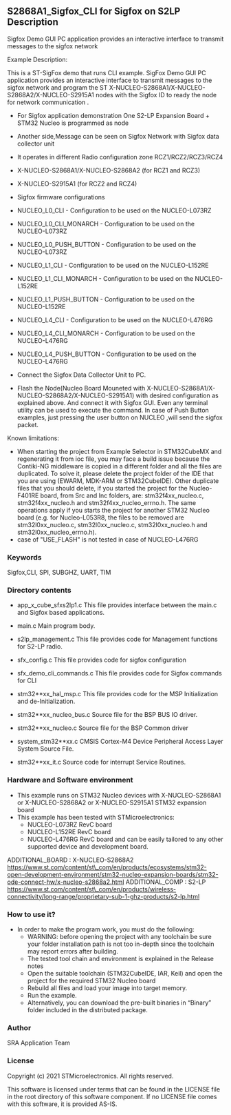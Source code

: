 ## <b>S2868A1\_Sigfox\_CLI for Sigfox on S2LP Description</b>

Sigfox Demo GUI PC application provides an interactive interface to transmit messages to the sigfox network

Example Description:

This is a ST-SigFox demo that runs CLI example. SigFox Demo GUI PC application provides an interactive interface to transmit messages to the sigfox network and program the ST X-NUCLEO-S2868A1/X-NUCLEO-S2868A2/X-NUCLEO-S2915A1 nodes with the Sigfox ID to ready the node for network communication .

* For Sigfox application demonstration One S2-LP Expansion Board + STM32 Nucleo is programmed as node
* Another side,Message can be seen on Sigfox Network with Sigfox data collector unit
* It operates in different Radio configuration zone RCZ1/RCZ2/RCZ3/RCZ4

* X-NUCLEO-S2868A1/X-NUCLEO-S2868A2 (for RCZ1 and RCZ3)
* X-NUCLEO-S2915A1 (for RCZ2 and RCZ4)

* Sigfox firmware configurations

* NUCLEO\_L0\_CLI - Configuration to be used on the NUCLEO-L073RZ
* NUCLEO\_L0\_CLI_MONARCH - Configuration to be used on the NUCLEO-L073RZ
* NUCLEO\_L0\_PUSH_BUTTON - Configuration to be used on the NUCLEO-L073RZ
* NUCLEO\_L1\_CLI - Configuration to be used on the NUCLEO-L152RE
* NUCLEO\_L1\_CLI_MONARCH - Configuration to be used on the NUCLEO-L152RE
* NUCLEO\_L1\_PUSH_BUTTON - Configuration to be used on the NUCLEO-L152RE
* NUCLEO\_L4\_CLI - Configuration to be used on the NUCLEO-L476RG
* NUCLEO\_L4\_CLI_MONARCH - Configuration to be used on the NUCLEO-L476RG
* NUCLEO\_L4\_PUSH_BUTTON - Configuration to be used on the NUCLEO-L476RG

* Connect the Sigfox Data Collector Unit to PC.
* Flash the Node(Nucleo Board Mouneted with X-NUCLEO-S2868A1/X-NUCLEO-S2868A2/X-NUCLEO-S2915A1) with desired configuration as explained above. And connect it with Sigfox GUI. Even any terminal utility can be used to execute the command. In case of Push Button examples, just pressing the user button on NUCLEO ,will send the sigfox packet.

Known limitations:

* When starting the project from Example Selector in STM32CubeMX and regenerating it from ioc file, you may face a build issue because the Contiki-NG middleware is copied in a different folder and all the files are duplicated. To solve it, please delete the project folder of the IDE that you are using (EWARM, MDK-ARM or STM32CubeIDE). Other duplicate files that you should delete, if you started the project for the Nucleo-F401RE board, from Src and Inc folders, are: stm32f4xx\_nucleo.c, stm32f4xx\_nucleo.h and stm32f4xx\_nucleo\_errno.h. The same operations apply if you starts the project for another STM32 Nucleo board (e.g. for Nucleo-L053R8, the files to be removed are stm32l0xx\_nucleo.c, stm32l0xx\_nucleo.c, stm32l0xx\_nucleo.h and stm32l0xx\_nucleo_errno.h).
* case of "USE_FLASH" is not tested in case of NUCLEO-L476RG

### <b>Keywords</b>

Sigfox,CLI, SPI, SUBGHZ, UART, TIM

### <b>Directory contents</b>

* app\_x\_cube_sfxs2lp1.c This file provides interface between the main.c and Sigfox based applications.
    
* main.c Main program body.
    
* s2lp_management.c This file provides code for Management functions for S2-LP radio.
    
* sfx_config.c This file provides code for sigfox configuration
    
* sfx\_demo\_cli_commands.c This file provides code for Sigfox commands for CLI
    
* stm32**xx\_hal\_msp.c This file provides code for the MSP Initialization and de-Initialization.
    
* stm32**xx\_nucleo\_bus.c Source file for the BSP BUS IO driver.
    
* stm32**xx_nucleo.c Source file for the BSP Common driver
    
* system_stm32**xx.c CMSIS Cortex-M4 Device Peripheral Access Layer System Source File.
    
* stm32**xx_it.c Source code for interrupt Service Routines.
    

### <b>Hardware and Software environment</b>

* This example runs on STM32 Nucleo devices with X-NUCLEO-S2868A1 or X-NUCLEO-S2868A2 or X-NUCLEO-S2915A1 STM32 expansion board
* This example has been tested with STMicroelectronics:
    * NUCLEO-L073RZ RevC board
    * NUCLEO-L152RE RevC board
    * NUCLEO-L476RG RevC board and can be easily tailored to any other supported device and development board.

ADDITIONAL\_BOARD : X-NUCLEO-S2868A2 https://www.st.com/content/st\_com/en/products/ecosystems/stm32-open-development-environment/stm32-nucleo-expansion-boards/stm32-ode-connect-hw/x-nucleo-s2868a2.html ADDITIONAL\_COMP : S2-LP https://www.st.com/content/st\_com/en/products/wireless-connectivity/long-range/proprietary-sub-1-ghz-products/s2-lp.html

### <b>How to use it?</b>

* In order to make the program work, you must do the following:
    * WARNING: before opening the project with any toolchain be sure your folder installation path is not too in-depth since the toolchain may report errors after building.
    * The tested tool chain and environment is explained in the Release notes
    * Open the suitable toolchain (STM32CubeIDE, IAR, Keil) and open the project for the required STM32 Nucleo board
    * Rebuild all files and load your image into target memory.
    * Run the example.
    * Alternatively, you can download the pre-built binaries in “Binary” folder included in the distributed package.

### <b>Author</b>

SRA Application Team

### <b>License</b>

Copyright (c) 2021 STMicroelectronics. All rights reserved.

This software is licensed under terms that can be found in the LICENSE file in the root directory of this software component. If no LICENSE file comes with this software, it is provided AS-IS.